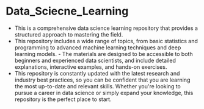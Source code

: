# Data_Sciecne_Learning

- This is a comprehensive data science learning repository that provides a structured approach to mastering the field.
- This repository includes a wide range of topics, from basic statistics and programming to advanced machine learning techniques and deep learning models. - The materials are designed to be accessible to both beginners and experienced data scientists, and include detailed explanations, interactive examples, and hands-on exercises. 
- This repository is constantly updated with the latest research and industry best practices, so you can be confident that you are learning the most up-to-date and relevant skills. Whether you're looking to pursue a career in data science or simply expand your knowledge, this repository is the perfect place to start.



